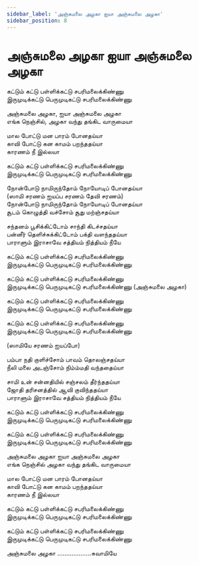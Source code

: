 ```yaml
---
sidebar_label: 'அஞ்சுமலை அழகா ஐயா அஞ்சுமலை அழகா'
sidebar_position: 8
---
```


# **அஞ்சுமலை அழகா ஐயா அஞ்சுமலை அழகா**

கட்டும் கட்டு பள்ளிக்கட்டு சபரிமலைக்கிண்ணு  
இருமுடிக்கட்டு பெருமுடிகட்டு சபரிமலைக்கிண்ணு

அஞ்சுமலை அழகா, ஐயா அஞ்சுமலை அழகா  
எங்க நெஞ்சில், அழகா வந்து தங்கிட வாருமையா

மால போட்டு மன பாரம் போனதய்யா  
காவி போட்டு கன காமம் பறந்ததய்யா  
காரணம் நீ இல்லயா

கட்டும் கட்டு பள்ளிக்கட்டு சபரிமலைக்கிண்ணு  
இருமுடிக்கட்டு பெருமுடிகட்டு சபரிமலைக்கிண்ணு

நோன்போடு நாமிருந்தோம் நோயோடிப் போனதய்யா  
(ஸாமி சரணம் ஐயப்ப சரணம் தேவி சரணம்)  
நோன்போடு நாமிருந்தோம் நோயோடிப் போனதய்யா  
சூடம் கொழுத்தி வச்சோம் சூது மற்ஞ்சதய்யா

சந்தனம் பூசிக்கிட்டோம் சாந்தி கிடச்சதய்யா  
பன்னீர் தெளிச்சுக்கிட்டோம் பக்தி வளந்ததய்யா  
பாராளும் இராசாவே சத்தியம் நித்தியம் நீயே

கட்டும் கட்டு பள்ளிக்கட்டு சபரிமலைக்கிண்ணு  
இருமுடிக்கட்டு பெருமுடிகட்டு சபரிமலைக்கிண்ணு

கட்டும் கட்டு பள்ளிக்கட்டு சபரிமலைக்கிண்ணு  
இருமுடிக்கட்டு பெருமுடிகட்டு சபரிமலைக்கிண்ணு (அஞ்சுமலை அழகா)

கட்டும் கட்டு பள்ளிக்கட்டு சபரிமலைக்கிண்ணு  
இருமுடிக்கட்டு பெருமுடிகட்டு சபரிமலைக்கிண்ணு

கட்டும் கட்டு பள்ளிக்கட்டு சபரிமலைக்கிண்ணு  
இருமுடிக்கட்டு பெருமுடிகட்டு சபரிமலைக்கிண்ணு

(ஸாமியே சரணம் ஐயப்போ)

பம்பா நதி குளிச்சோம் பாவம் தொலஞ்சதய்யா  
நீலி மலை அடஞ்சோம் நிம்ம்மதி வந்ததைய்யா

சாமி உன் சன்னதியில் சஞ்சலம் தீர்ந்ததய்யா  
ஜோதி தரிசனத்தில் ஆவி குவிந்ததய்யா  
பாராளும் இராசாவே சத்தியம் நித்தியம் நீயே

கட்டும் கட்டு பள்ளிக்கட்டு சபரிமலைக்கிண்ணு  
இருமுடிக்கட்டு பெருமுடிகட்டு சபரிமலைக்கிண்ணு

கட்டும் கட்டு பள்ளிக்கட்டு சபரிமலைக்கிண்ணு  
இருமுடிக்கட்டு பெருமுடிகட்டு சபரிமலைக்கிண்ணு

அஞ்சுமலை அழகா ஐயா அஞ்சுமலை அழகா  
எங்க நெஞ்சில் அழகா வந்து தங்கிட வாருமையா

மால போட்டு மன பாரம் போனதய்யா  
காவி போட்டு கன காமம் பறந்ததய்யா  
காரணம் நீ இல்லயா

கட்டும் கட்டு பள்ளிக்கட்டு சபரிமலைக்கிண்ணு  
இருமுடிக்கட்டு பெருமுடிகட்டு சபரிமலைக்கிண்ணு

கட்டும் கட்டு பள்ளிக்கட்டு சபரிமலைக்கிண்ணு  
இருமுடிக்கட்டு பெருமுடிகட்டு சபரிமலைக்கிண்ணு

அஞ்சுமலை அழகா ……………….சுவாமியே   
